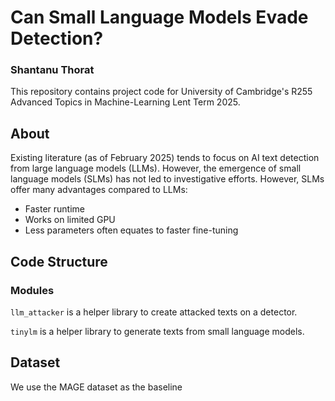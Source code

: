 # Can Small Language Models Evade Detection?
### Shantanu Thorat

This repository contains project code for University of Cambridge's R255 Advanced Topics in Machine-Learning Lent Term 2025. 

## About

Existing literature (as of February 2025) tends to focus on AI text detection from large language models (LLMs). However, the emergence of small language models (SLMs) has not led to investigative efforts. However, SLMs offer many advantages compared to LLMs:

- Faster runtime
- Works on limited GPU
- Less parameters often equates to faster fine-tuning

## Code Structure
### Modules

`llm_attacker` is a helper library to create attacked texts on a detector. 

`tinylm` is a helper library to generate texts from small language models. 

## Dataset

We use the MAGE dataset as the baseline